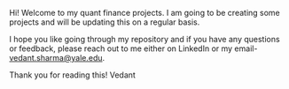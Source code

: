 Hi! Welcome to my quant finance projects. I am going to be creating some projects and will be updating this on a regular basis.

I hope you like going through my repository and if you have any questions or feedback, please reach out to me either on LinkedIn or my email- vedant.sharma@yale.edu.

Thank you for reading this!
Vedant 
